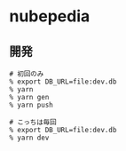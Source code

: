 # nubepedia

## 開発

```
# 初回のみ
% export DB_URL=file:dev.db
% yarn
% yarn gen
% yarn push

# こっちは毎回
% export DB_URL=file:dev.db
% yarn dev
```
